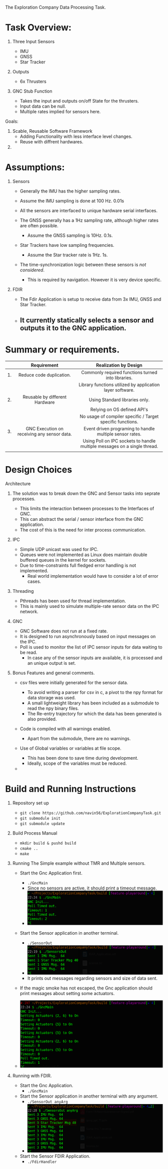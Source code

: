 The Exploration Company Data Processing Task.

# Task Overview:
1.  Three Input Sensors
    - IMU
    - GNSS
    - Star Tracker

2. Outputs
    - 6x Thrusters

3. GNC Stub Function
    - Takes the input and outputs on/off State for the thrusters.
    - Input data can be null.
    - Multiple rates implied for sensors here.

Goals:
1. Scable, Reusable Software Framework
    - Adding Functionality with less interface level changes.
    - Reuse with diffrent hardwares.
2. 

# Assumptions:

1. Sensors
    - Generally the IMU has the higher sampling rates. 
    - Assume the IMU sampling is done at 100 Hz. 0.01s
    - All the sensors are interfaced to unique hardware serial interfaces.
    - The GNSS generally has a 1Hz sampling rate, although higher rates are often possible.
        - Assume the GNSS sampling is 10Hz. 0.1s.
    - Star Trackers have low sampling frequencies.
        - Assume the Star tracker rate is 1Hz. 1s.

    - The time-synchronization logic between these sensors is *not considered*.
        - This is required by navigation. However it is very device specific.

2. FDIR
    - The Fdir Application is setup to receive data from 3x IMU, GNSS and Star Tracker.
    - It currently statically selects a sensor and outputs it to the GNC application.
        -


# Summary or requirements.

|    |                  Requirement                 |                           Realization by Design                           |
|:--:|:--------------------------------------------:|:-------------------------------------------------------------------------:|
| 1. |           Reduce code duplication.           |             Commonly required functions turned into libraries.            |
|    |                                              |         Library functions utilized by application layer software.         |
| 2. |        Reusable by different Hardware        |                       Using Standard libraries only.                      |
|    |                                              |                        Relying on OS defined API's                        |
|    |                                              |        No usage of compiler specific / Target specific functions.         |
| 3. | GNC Execution on receiving any sensor data.  | Event driven programing to handle multiple sensor rates.                  |
|    |                                              | Using Poll on IPC sockets to handle multiple messages on a single thread. |
|    |                                              |                                                                           |

# Design Choices

Architecture

1. The solution was to break down the GNC and Sensor tasks into seprate processes.
    - This limits the interaction between processes to the Interfaces of GNC.
    - This can abstract the serial / sensor interface from the GNC application.
    - The cost of this is the need for inter process communication.

2. IPC
    - Simple UDP unicast was used for IPC.
    - Queues were not implemented as Linux does maintain double buffered queues in the kernel for sockets.
    - Due to time-constraints full fledged error handling is not implemented.
        - Real world implementation would have to consider a lot of error cases.

3. Threading
    - Pthreads has been used for thread implementation.
    - This is mainly used to simulate multiple-rate sensor data on the IPC network.

4. GNC
    - GNC Software does not run at a fixed rate.
    - It is designed to run asynchronously based on input messages on the IPC.
    - Poll is used to monitor the list of IPC sensor inputs for data waiting to be read.
        - In case any of the sensor inputs are available, it is processed and an unique output is set.

5. Bonus Features and general comments.
    - csv files were initially generated for the sensor data.
        - To avoid writing a parser for csv in c, a pivot to the npy format for data storage was used.
        - A small lightweight library has been included as a submodule to read the npy binary files.
        - The Re-entry trajectory for which the data has been generated is also provided.

    - Code is compiled with all warnings enabled.
        - Apart from the submodule, there are no warnings.
    - Use of Global variables or variables at file scope.
        - This has been done to save time during development.
        - Ideally, scope of the variables must be reduced.
    -

# Build and Running Instructions

1. Repository set up
    - ` git clone https://github.com/navin56/ExplorationCompanyTask.git `
    - ` git submodule init `
    - ` git submodule update `

2. Build Process Manual
    - ` mkdir build & pushd build `
    - ` cmake .. `
    - ` make `

3. Running The Simple example without TMR and Multiple sensors.
    - Start the Gnc Application first.
        - ` ./GncMain `
        - Since no sensors are active, it should print a timeout message.
        - ![Image](docs/GncApp.png)

    - Start the Sensor application in another terminal.
        - ` ./SensorOut `
        - ![Image](docs/Sensor.png)
        - It prints out messages regarding sensors and size of data sent.
    - If the magic smoke has not escaped, the Gnc application should print 
        messages about setting some actuators.
    - ![Image](docs/GncWorking.png)

4. Running with FDIR.
    - Start the Gnc Application.
        - ` ./GncMain `
    - Start the Sensor application in another terminal with any argument.
        - ` ./SensorOut anyArg `
        - ![Image](docs/SensorMultiple.png)
    - Start the Sensor FDIR Application.
        - ` ./FdirHandler `
